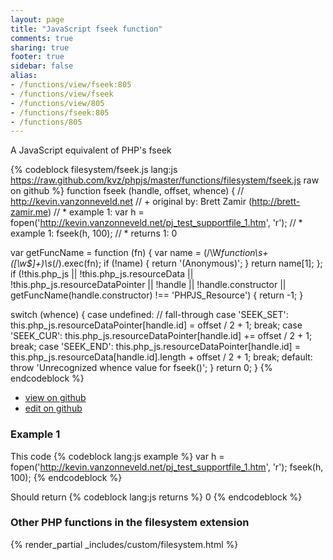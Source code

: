 ```yaml
---
layout: page
title: "JavaScript fseek function"
comments: true
sharing: true
footer: true
sidebar: false
alias:
- /functions/view/fseek:805
- /functions/view/fseek
- /functions/view/805
- /functions/fseek:805
- /functions/805
---
```

<!-- Generated by Rakefile:build -->
A JavaScript equivalent of PHP's fseek

{% codeblock filesystem/fseek.js lang:js https://raw.github.com/kvz/phpjs/master/functions/filesystem/fseek.js raw on github %}
function fseek (handle, offset, whence) {
  // http://kevin.vanzonneveld.net
  // +   original by: Brett Zamir (http://brett-zamir.me)
  // *     example 1: var h = fopen('http://kevin.vanzonneveld.net/pj_test_supportfile_1.htm', 'r');
  // *     example 1: fseek(h, 100);
  // *     returns 1: 0

  var getFuncName = function (fn) {
    var name = (/\W*function\s+([\w\$]+)\s*\(/).exec(fn);
    if (!name) {
      return '(Anonymous)';
    }
    return name[1];
  };
  if (!this.php_js || !this.php_js.resourceData || !this.php_js.resourceDataPointer || !handle || !handle.constructor || getFuncName(handle.constructor) !== 'PHPJS_Resource') {
    return -1;
  }

  switch (whence) {
  case undefined:
    // fall-through
  case 'SEEK_SET':
    this.php_js.resourceDataPointer[handle.id] = offset / 2 + 1;
    break;
  case 'SEEK_CUR':
    this.php_js.resourceDataPointer[handle.id] += offset / 2 + 1;
    break;
  case 'SEEK_END':
    this.php_js.resourceDataPointer[handle.id] = this.php_js.resourceData[handle.id].length + offset / 2 + 1;
    break;
  default:
    throw 'Unrecognized whence value for fseek()';
  }
  return 0;
}
{% endcodeblock %}

 - [view on github](https://github.com/kvz/phpjs/blob/master/functions/filesystem/fseek.js)
 - [edit on github](https://github.com/kvz/phpjs/edit/master/functions/filesystem/fseek.js)

### Example 1
This code
{% codeblock lang:js example %}
var h = fopen('http://kevin.vanzonneveld.net/pj_test_supportfile_1.htm', 'r');
fseek(h, 100);
{% endcodeblock %}

Should return
{% codeblock lang:js returns %}
0
{% endcodeblock %}


### Other PHP functions in the filesystem extension
{% render_partial _includes/custom/filesystem.html %}
